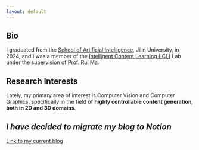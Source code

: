 ```yaml
---
layout: default
---
```




## Bio
I graduated from the [School of Artificial Intelligence](https://sai.jlu.edu.cn/en/), Jilin University, in 2024, and I was a member of the [Intelligent Content Learning (ICL)](https://ruim-jlu.github.io/team/) Lab under the supervision of [Prof. Rui Ma](https://ruim-jlu.github.io/).


## Research Interests
Lately, my primary area of interest is Computer Vision and Computer Graphics, specifically in the field of **highly controllable content generation, both in 2D and 3D domains**.

## _I have decided to migrate my blog to Notion_
[Link to my current blog](https://linlianjiang.vercel.app/home)

